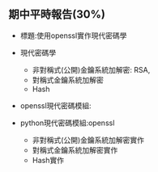 ## 期中平時報告(30%)

- 標題:使用openssl實作現代密碼學

- 現代密碼學
  - 非對稱式(公開)金鑰系統加解密: RSA,
  - 對稱式金鑰系統加解密
  - Hash
- openssl現代密碼模組:

- python現代密碼模組:openssl
  - 非對稱式(公開)金鑰系統加解密實作
  - 對稱式金鑰系統加解密實作
  - Hash實作
